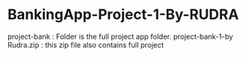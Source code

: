 # BankingApp-Project-1-By-RUDRA
project-bank : Folder is the full project app folder.
project-bank-1-by Rudra.zip : this zip file also contains full project
